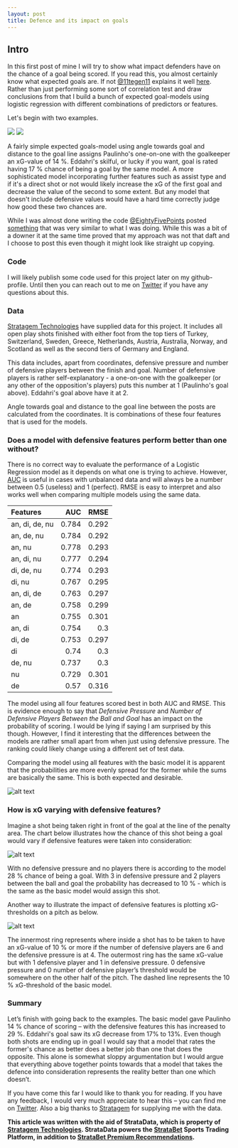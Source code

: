 ```yaml
---
layout: post
title: Defence and its impact on goals
---
```

## Intro 
In this first post of mine I will try to show what impact defenders have on the chance of a goal being scored. If you read this, you almost certainly know what expected goals are. If not [@11tegen11](https://twitter.com/11tegen11) explains it well [here](http://11tegen11.net/2015/08/14/a-close-look-at-my-new-expected-goals-model/). Rather than just performing some sort of correlation test and draw conclusions from that I build a bunch of expected goal-models using logistic regression with different combinations of predictors or features.
 
Let's begin with two examples.

![](https://github.com/karlanka/karlanka.github.io/blob/master/images/Paulinho%20defpressure%200.gif?raw=true)
![](https://github.com/karlanka/karlanka.github.io/blob/master/images/eddahri%20defpressure%204.gif?raw=true)

A fairly simple expected goals-model using angle towards goal and distance to the goal line assigns Paulinho's one-on-one with the goalkeeper an xG-value of 14 %. Eddahri's skilful, or lucky if you want, goal is rated having 17 % chance of being a goal by the same model. A more sophisticated model incorporating further features such as assist type and if it's a direct shot or not would likely increase the xG of the first goal and decrease the value of the second to some extent. But any model that doesn't include defensive values would have a hard time correctly judge how good these two chances are.

While I was almost done writing the code [@EightyFivePoints](https://twitter.com/EightyFivePoint) posted [something](http://eightyfivepoints.blogspot.co.uk/2017/09/bodies-on-line-quantifying-how.html) that was very similar to what I was doing. While this was a bit of a downer it at the same time proved that my approach was not that daft and I choose to post this even though it might look like straight up copying.

### Code
I will likely publish some code used for this project later on my github-profile. Until then you can reach out to me on [Twitter](https://twitter.com/evilspacelord) if you have any questions about this.

### Data
[Stratagem Technologies](http://www.stratagem.co) have supplied data for this project. It includes all open play shots finished with either foot from the top tiers of Turkey, Switzerland, Sweden, Greece, Netherlands, Austria, Australia, Norway, and Scotland as well as the second tiers of Germany and England.

This data includes, apart from coordinates, defensive pressure and number of defensive players between the finish and goal. Number of defensive players is rather self-explanatory - a one-on-one with the goalkeeper (or any other of the opposition's players) puts this number at 1 (Paulinho's goal above). Eddahri's goal above have it at 2.

Angle towards goal and distance to the goal line between the posts are calculated from the coordinates. It is combinations of these four features that is used for the models. 

### Does a model with defensive features perform better than one without?
There is no correct way to evaluate the performance of a Logistic Regression model as it depends on what one is trying to achieve. However, [AUC](http://www.dataschool.io/roc-curves-and-auc-explained/) is useful in cases with unbalanced data and will always be a number between 0.5 (useless) and 1 (perfect). RMSE is easy to interpret and also works well when comparing multiple models using the same data.

|Features  |AUC      |RMSE       |
|:---------|---------:|---------:|
| an, di, de, nu | 0.784 | 0.292 |
| an, de, nu | 0.784 | 0.292 |
| an, nu | 0.778 | 0.293 |
| an, di, nu | 0.777 | 0.294 |
| di, de, nu | 0.774 | 0.293 |
| di, nu | 0.767 | 0.295 |
| an, di, de | 0.763 | 0.297 |
| an, de | 0.758 | 0.299 |
| an | 0.755 | 0.301 |
| an, di | 0.754 | 0.3 |
| di, de | 0.753 | 0.297 |
| di | 0.74 | 0.3 |
| de, nu | 0.737 | 0.3 |
| nu | 0.729 | 0.301 |
| de | 0.57 | 0.316 |


The model using all four features scored best in both AUC and RMSE. This is evidence enough to say that *Defensive Pressure* and *Number of Defensive Players Between the Ball and Goal* has an impact on the probability of scoring. I would be lying if saying I am surprised by this though. However, I find it interesting that the differences between the models are rather small apart from when just using defensive pressure. The ranking could likely change using a different set of test data.

Comparing the model using all features with the basic model it is apparent that the probabilities are more evenly spread for the former while the sums are basically the same. This is both expected and desirable.

![alt text][densitycurve]

[densitycurve]: https://raw.githubusercontent.com/karlanka/karlanka.github.io/master/images/xg_density%20curves.png "density curve"

### How is xG varying with defensive features?
Imagine a shot being taken right in front of the goal at the line of the penalty area. The chart below illustrates how the chance of this shot being a goal would vary if defensive features were taken into consideration:

![alt text][xgvary]

[xgvary]: https://raw.githubusercontent.com/karlanka/karlanka.github.io/master/images/xg_change_logo.png "xG vary"

With no defensive pressure and no players there is according to the model 28 % chance of being a goal.  With 3 in defensive pressure and 2 players between the ball and goal the probability has decreased to 10 % - which is the same as the basic model would assign this shot.

Another way to illustrate the impact of defensive features is plotting xG-thresholds on a pitch as below.

![alt text][thresholds]

[thresholds]: https://raw.githubusercontent.com/karlanka/karlanka.github.io/master/images/xg_thresholds.png "xG thresholds"

The innermost ring represents where inside a shot has to be taken to have an xG-value of 10 % or more if the number of defensive players are 6 and the defensive pressure is at 4. The outermost ring has the same xG-value but with 1 defensive player and 1 in defensive pressure. 0 defensive pressure and 0 number of defensive player’s threshold would be somewhere on the other half of the pitch. The dashed line represents the 10 % xG-threshold of the basic model.

### Summary 
Let’s finish with going back to the examples. The basic model gave Paulinho 14 % chance of scoring – with the defensive features this has increased to 29 %. Eddahri's goal saw its xG decrease from 17% to 13%. Even though both shots are ending up in goal I would say that a model that rates the former's chance as better does a better job than one that does the opposite. This alone is somewhat sloppy argumentation but I would argue that everything above together points towards that a model that takes the defence into consideration represents the reality better than one which doesn’t.

If you have come this far I would like to thank you for reading. If you have any feedback, I would very much appreciate to hear this – you can find me on [Twitter](https://twitter.com/evilspacelord). Also a big thanks to [Stratagem](http://www.stratagem.co) for supplying me with the data.

**This article was written with the aid of StrataData, which is property of [Stratagem Technologies](http://www.stratagem.co). StrataData powers the [StrataBet](http://www.stratabet.com) Sports Trading Platform, in addition to [StrataBet Premium Recommendations](http://app.stratabet.com/recommendations).**
